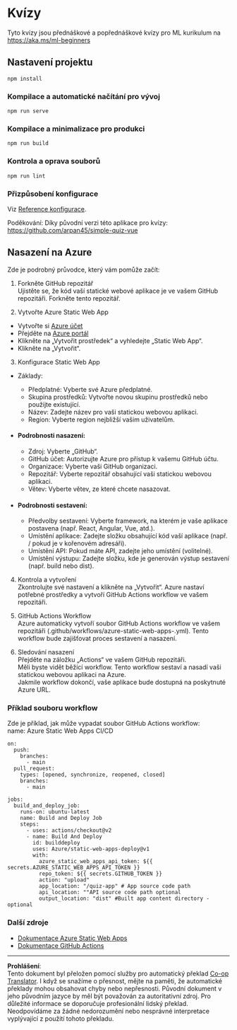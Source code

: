 <!--
CO_OP_TRANSLATOR_METADATA:
{
  "original_hash": "6d130dffca5db70d7e615f926cb1ad4c",
  "translation_date": "2025-09-05T00:40:19+00:00",
  "source_file": "quiz-app/README.md",
  "language_code": "cs"
}
-->
# Kvízy

Tyto kvízy jsou přednáškové a popřednáškové kvízy pro ML kurikulum na https://aka.ms/ml-beginners

## Nastavení projektu

```
npm install
```

### Kompilace a automatické načítání pro vývoj

```
npm run serve
```

### Kompilace a minimalizace pro produkci

```
npm run build
```

### Kontrola a oprava souborů

```
npm run lint
```

### Přizpůsobení konfigurace

Viz [Reference konfigurace](https://cli.vuejs.org/config/).

Poděkování: Díky původní verzi této aplikace pro kvízy: https://github.com/arpan45/simple-quiz-vue

## Nasazení na Azure

Zde je podrobný průvodce, který vám pomůže začít:

1. Forkněte GitHub repozitář  
Ujistěte se, že kód vaší statické webové aplikace je ve vašem GitHub repozitáři. Forkněte tento repozitář.

2. Vytvořte Azure Static Web App  
- Vytvořte si [Azure účet](http://azure.microsoft.com)  
- Přejděte na [Azure portál](https://portal.azure.com)  
- Klikněte na „Vytvořit prostředek“ a vyhledejte „Static Web App“.  
- Klikněte na „Vytvořit“.  

3. Konfigurace Static Web App  
- Základy:  
  - Předplatné: Vyberte své Azure předplatné.  
  - Skupina prostředků: Vytvořte novou skupinu prostředků nebo použijte existující.  
  - Název: Zadejte název pro vaši statickou webovou aplikaci.  
  - Region: Vyberte region nejbližší vašim uživatelům.  

- #### Podrobnosti nasazení:  
  - Zdroj: Vyberte „GitHub“.  
  - GitHub účet: Autorizujte Azure pro přístup k vašemu GitHub účtu.  
  - Organizace: Vyberte vaši GitHub organizaci.  
  - Repozitář: Vyberte repozitář obsahující vaši statickou webovou aplikaci.  
  - Větev: Vyberte větev, ze které chcete nasazovat.  

- #### Podrobnosti sestavení:  
  - Předvolby sestavení: Vyberte framework, na kterém je vaše aplikace postavena (např. React, Angular, Vue, atd.).  
  - Umístění aplikace: Zadejte složku obsahující kód vaší aplikace (např. / pokud je v kořenovém adresáři).  
  - Umístění API: Pokud máte API, zadejte jeho umístění (volitelné).  
  - Umístění výstupu: Zadejte složku, kde je generován výstup sestavení (např. build nebo dist).  

4. Kontrola a vytvoření  
Zkontrolujte své nastavení a klikněte na „Vytvořit“. Azure nastaví potřebné prostředky a vytvoří GitHub Actions workflow ve vašem repozitáři.

5. GitHub Actions Workflow  
Azure automaticky vytvoří soubor GitHub Actions workflow ve vašem repozitáři (.github/workflows/azure-static-web-apps-<name>.yml). Tento workflow bude zajišťovat proces sestavení a nasazení.

6. Sledování nasazení  
Přejděte na záložku „Actions“ ve vašem GitHub repozitáři.  
Měli byste vidět běžící workflow. Tento workflow sestaví a nasadí vaši statickou webovou aplikaci na Azure.  
Jakmile workflow dokončí, vaše aplikace bude dostupná na poskytnuté Azure URL.

### Příklad souboru workflow

Zde je příklad, jak může vypadat soubor GitHub Actions workflow:  
name: Azure Static Web Apps CI/CD  
```
on:
  push:
    branches:
      - main
  pull_request:
    types: [opened, synchronize, reopened, closed]
    branches:
      - main

jobs:
  build_and_deploy_job:
    runs-on: ubuntu-latest
    name: Build and Deploy Job
    steps:
      - uses: actions/checkout@v2
      - name: Build And Deploy
        id: builddeploy
        uses: Azure/static-web-apps-deploy@v1
        with:
          azure_static_web_apps_api_token: ${{ secrets.AZURE_STATIC_WEB_APPS_API_TOKEN }}
          repo_token: ${{ secrets.GITHUB_TOKEN }}
          action: "upload"
          app_location: "/quiz-app" # App source code path
          api_location: ""API source code path optional
          output_location: "dist" #Built app content directory - optional
```

### Další zdroje  
- [Dokumentace Azure Static Web Apps](https://learn.microsoft.com/azure/static-web-apps/getting-started)  
- [Dokumentace GitHub Actions](https://docs.github.com/actions/use-cases-and-examples/deploying/deploying-to-azure-static-web-app)  

---

**Prohlášení**:  
Tento dokument byl přeložen pomocí služby pro automatický překlad [Co-op Translator](https://github.com/Azure/co-op-translator). I když se snažíme o přesnost, mějte na paměti, že automatické překlady mohou obsahovat chyby nebo nepřesnosti. Původní dokument v jeho původním jazyce by měl být považován za autoritativní zdroj. Pro důležité informace se doporučuje profesionální lidský překlad. Neodpovídáme za žádné nedorozumění nebo nesprávné interpretace vyplývající z použití tohoto překladu.